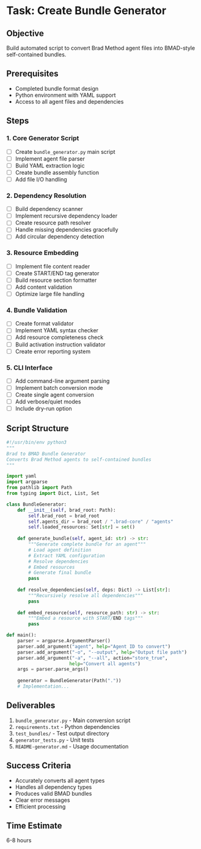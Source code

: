 # Task: Create Bundle Generator

## Objective
Build automated script to convert Brad Method agent files into BMAD-style self-contained bundles.

## Prerequisites
- Completed bundle format design
- Python environment with YAML support
- Access to all agent files and dependencies

## Steps

### 1. Core Generator Script
- [ ] Create `bundle_generator.py` main script
- [ ] Implement agent file parser
- [ ] Build YAML extraction logic
- [ ] Create bundle assembly function
- [ ] Add file I/O handling

### 2. Dependency Resolution
- [ ] Build dependency scanner
- [ ] Implement recursive dependency loader
- [ ] Create resource path resolver
- [ ] Handle missing dependencies gracefully
- [ ] Add circular dependency detection

### 3. Resource Embedding
- [ ] Implement file content reader
- [ ] Create START/END tag generator
- [ ] Build resource section formatter
- [ ] Add content validation
- [ ] Optimize large file handling

### 4. Bundle Validation
- [ ] Create format validator
- [ ] Implement YAML syntax checker
- [ ] Add resource completeness check
- [ ] Build activation instruction validator
- [ ] Create error reporting system

### 5. CLI Interface
- [ ] Add command-line argument parsing
- [ ] Implement batch conversion mode
- [ ] Create single agent conversion
- [ ] Add verbose/quiet modes
- [ ] Include dry-run option

## Script Structure
```python
#!/usr/bin/env python3
"""
Brad to BMAD Bundle Generator
Converts Brad Method agents to self-contained bundles
"""

import yaml
import argparse
from pathlib import Path
from typing import Dict, List, Set

class BundleGenerator:
    def __init__(self, brad_root: Path):
        self.brad_root = brad_root
        self.agents_dir = brad_root / ".brad-core" / "agents"
        self.loaded_resources: Set[str] = set()
    
    def generate_bundle(self, agent_id: str) -> str:
        """Generate complete bundle for an agent"""
        # Load agent definition
        # Extract YAML configuration
        # Resolve dependencies
        # Embed resources
        # Generate final bundle
        pass
    
    def resolve_dependencies(self, deps: Dict) -> List[str]:
        """Recursively resolve all dependencies"""
        pass
    
    def embed_resource(self, resource_path: str) -> str:
        """Embed a resource with START/END tags"""
        pass

def main():
    parser = argparse.ArgumentParser()
    parser.add_argument("agent", help="Agent ID to convert")
    parser.add_argument("-o", "--output", help="Output file path")
    parser.add_argument("-a", "--all", action="store_true", 
                       help="Convert all agents")
    args = parser.parse_args()
    
    generator = BundleGenerator(Path("."))
    # Implementation...
```

## Deliverables
1. `bundle_generator.py` - Main conversion script
2. `requirements.txt` - Python dependencies
3. `test_bundles/` - Test output directory
4. `generator_tests.py` - Unit tests
5. `README-generator.md` - Usage documentation

## Success Criteria
- Accurately converts all agent types
- Handles all dependency types
- Produces valid BMAD bundles
- Clear error messages
- Efficient processing

## Time Estimate
6-8 hours